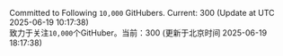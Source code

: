 Committed to Following `10,000` GitHubers. Current: <!-- FOLLOWING_COUNT -->300<!-- FOLLOWING_COUNT --> (Update at UTC <!-- LAST_UPDATED -->2025-06-19 10:17:38<!-- LAST_UPDATED -->)<br>
致力于关注`10,000`个GitHuber。当前：<!-- FOLLOWING_COUNT -->300<!-- FOLLOWING_COUNT --> (更新于北京时间 <!-- LAST_UPDATED_CST -->2025-06-19 18:17:38<!-- LAST_UPDATED_CST -->)
